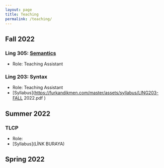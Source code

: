 ```yaml
---
layout: page
title: Teaching
permalink: /teaching/
---
```


## Fall 2022
### Ling 305: [Semantics](https://furkandikmen.com/assets/syllabus/Ling305_Fall2022.pdf)
- Role: Teaching Assistant 


### Ling 203: Syntax 
- Role: Teaching Assistant
- [Syllabus](https://furkandikmen.com/master/assets/syllabus/LING203-FALL 2022.pdf )

## Summer 2022
### TLCP 
- Role: 
- [Syllabus](LİNK BURAYA)


## Spring 2022
